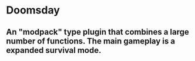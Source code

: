 # Doomsday
## An "modpack" type plugin that combines a large number of functions. The main gameplay is a expanded survival mode.
